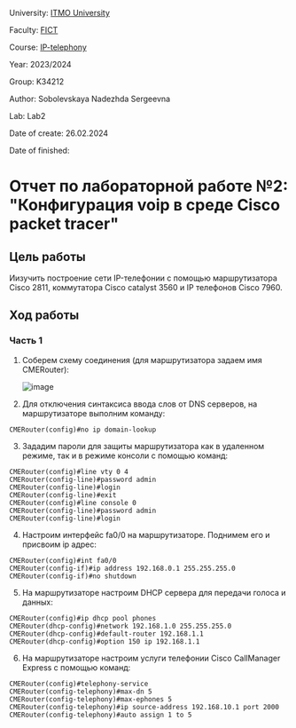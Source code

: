 University: [ITMO University](https://itmo.ru/ru/)

Faculty: [FICT](https://fict.itmo.ru)

Course: [IP-telephony](https://github.com/itmo-ict-faculty/ip-telephony)

Year: 2023/2024

Group: K34212

Author: Sobolevskaya Nadezhda Sergeevna

Lab: Lab2

Date of create: 26.02.2024

Date of finished: 

# Отчет по лабораторной работе №2: "Конфигурация voip в среде Сisco packet tracer"

## Цель работы
Иизучить построение сети IP-телефонии с помощью маршрутизатора Cisco 2811, коммутатора Cisco catalyst 3560 и IP телефонов Cisco 7960.

## Ход работы

### Часть 1

1. Соберем схему соединения (для маршрутизатора задаем имя CMERouter):

   ![image](https://github.com/NadiaSob/2023_2024-ip-telephony-k34212-sobolevskaya-n-s/assets/43678322/53d533e2-3802-41f6-b5ee-b8a1499136a0)

2. Для отключения синтаксиса ввода слов от DNS серверов, на маршрутизаторе выполним команду:
```
CMERouter(config)#no ip domain-lookup
```

3. Зададим пароли для защиты маршрутизатора как в удаленном режиме, так и в режиме консоли с помощью команд:
```
CMERouter(config)#line vty 0 4
CMERouter(config-line)#password admin
CMERouter(config-line)#login
CMERouter(config-line)#exit
CMERouter(config)#line console 0
CMERouter(config-line)#password admin
CMERouter(config-line)#login
```

4. Настроим интерфейс fa0/0 на маршрутизаторе. Поднимем его и присвоим ip адрес:
```
CMERouter(config)#int fa0/0
CMERouter(config-if)#ip address 192.168.0.1 255.255.255.0
CMERouter(config-if)#no shutdown
```

5. На маршрутизаторе настроим DHCP сервера для передачи голоса и данных:
```
CMERouter(config)#ip dhcp pool phones
CMERouter(dhcp-config)#network 192.168.1.0 255.255.255.0
CMERouter(dhcp-config)#default-router 192.168.1.1
CMERouter(dhcp-config)#option 150 ip 192.168.1.1
```

6. На маршрутизаторе настроим услуги телефонии Cisco CallManager Express с помощью команд:
```
CMERouter(config)#telephony-service
CMERouter(config-telephony)#max-dn 5
CMERouter(config-telephony)#max-ephones 5
CMERouter(config-telephony)#ip source-address 192.168.10.1 port 2000
CMERouter(config-telephony)#auto assign 1 to 5
```





